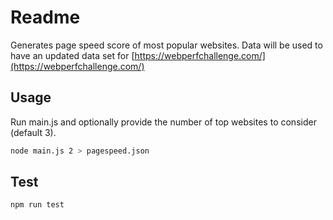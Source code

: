 # Readme

Generates page speed score of most popular websites.
Data will be used to have an updated data set for [https://webperfchallenge.com/](https://webperfchallenge.com/)


## Usage

Run main.js and optionally provide the number of top websites to consider (default 3).

```bash
node main.js 2 > pagespeed.json
```

## Test

```bash
npm run test
```